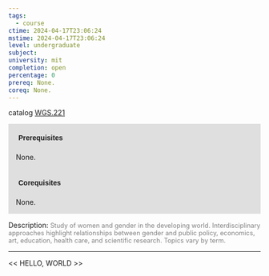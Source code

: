 ```yaml
---
tags:
  - course
ctime: 2024-04-17T23:06:24
mstime: 2024-04-17T23:06:24
level: undergraduate
subject: 
university: mit
completion: open
percentage: 0
prereq: None.
coreq: None.
---
```


catalog [WGS.221](http://student.mit.edu/catalog/mWGSa.html#WGS.221)

<span style="display: block; padding: 15px; background-color: rgb(100, 100, 100, 0.2);"><font id="m_prereq4279_0" style="display: block; font-family: Arial, sans-serif; font-weight: bold; padding: 5px">Prerequisites</font><br><span id="prereq4279_0">None.</span></span>
<span style="display: block; padding: 15px; background-color: rgb(100, 100, 100, 0.2);"><font id="m_coreq4279_0" style="display: block; font-family: Arial, sans-serif; font-weight: bold; padding: 5px">Corequisites</font><br><span id="coreq4279_0">None.</span></span>

<font style="">Description:</font>
<font style="color: grey; font-size: 0.8rem;">Study of women and gender in the developing world. Interdisciplinary approaches highlight relationships between gender and public policy, economics, art, education, health care, and scientific research. Topics vary by term.</font>



---

<< HELLO, WORLD >>
